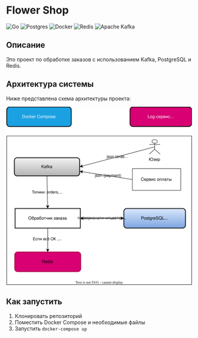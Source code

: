# Flower Shop

![Go](https://img.shields.io/badge/go-%2300ADD8.svg?style=for-the-badge&logo=go&logoColor=white)
![Postgres](https://img.shields.io/badge/postgres-%23316192.svg?style=for-the-badge&logo=postgresql&logoColor=white)
![Docker](https://img.shields.io/badge/docker-%230db7ed.svg?style=for-the-badge&logo=docker&logoColor=white)
![Redis](https://img.shields.io/badge/redis-%23DD0031.svg?style=for-the-badge&logo=redis&logoColor=white)
![Apache Kafka](https://img.shields.io/badge/Apache%20Kafka-000?style=for-the-badge&logo=apachekafka)


## Описание
Это проект по обработке заказов с использованием Kafka, PostgreSQL и Redis.

## Архитектура системы

Ниже представлена схема архитектуры проекта:

![Схема архитектуры](https://github.com/RoiDuNord/flower_shop/blob/master/architecture-diagram.svg)

## Как запустить

1. Клонировать репозиторий  
2. Поместить Docker Compose и необходимые файлы  
3. Запустить `docker-compose up`
